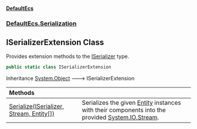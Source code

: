 #### [DefaultEcs](DefaultEcs.md 'DefaultEcs')
### [DefaultEcs.Serialization](DefaultEcs.md#DefaultEcs_Serialization 'DefaultEcs.Serialization')
## ISerializerExtension Class
Provides extension methods to the [ISerializer](ISerializer.md 'DefaultEcs.Serialization.ISerializer') type.  
```csharp
public static class ISerializerExtension
```

Inheritance [System.Object](https://docs.microsoft.com/en-us/dotnet/api/System.Object 'System.Object') &#129106; ISerializerExtension  

| Methods | |
| :--- | :--- |
| [Serialize(ISerializer, Stream, Entity[])](ISerializerExtension_Serialize(ISerializer_Stream_Entity__).md 'DefaultEcs.Serialization.ISerializerExtension.Serialize(DefaultEcs.Serialization.ISerializer, System.IO.Stream, DefaultEcs.Entity[])') | Serializes the given [Entity](Entity.md 'DefaultEcs.Entity') instances with their components into the provided [System.IO.Stream](https://docs.microsoft.com/en-us/dotnet/api/System.IO.Stream 'System.IO.Stream').<br/> |
